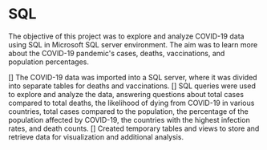 # SQL
The objective of this project was to explore and analyze COVID-19 data using SQL in Microsoft SQL server environment. The aim was to learn more about the COVID-19 pandemic's cases, deaths, vaccinations, and population percentages.

[] The COVID-19 data was imported into a SQL server, where it was divided into separate tables for deaths and vaccinations.
[] SQL queries were used to explore and analyze the data, answering questions about total cases compared to total deaths, the likelihood of dying from COVID-19 in various countries, total cases compared to the population, the percentage of the population affected by COVID-19, the countries with the highest infection rates, and death counts.
[] Created temporary tables and views to store and retrieve data for visualization and additional analysis.

